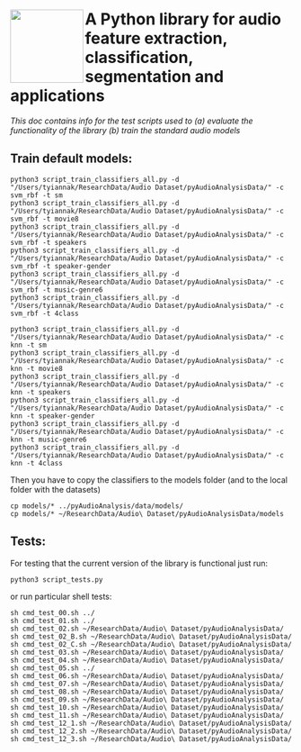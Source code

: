 # <img src="icon.png" align="left" height="130"/> A Python library for audio feature extraction, classification, segmentation and applications

*This doc contains info for the test scripts used to (a) evaluate the functionality of the library (b) train the standard audio models*
 
## Train default models:
```
python3 script_train_classifiers_all.py -d "/Users/tyiannak/ResearchData/Audio Dataset/pyAudioAnalysisData/" -c svm_rbf -t sm
python3 script_train_classifiers_all.py -d "/Users/tyiannak/ResearchData/Audio Dataset/pyAudioAnalysisData/" -c svm_rbf -t movie8
python3 script_train_classifiers_all.py -d "/Users/tyiannak/ResearchData/Audio Dataset/pyAudioAnalysisData/" -c svm_rbf -t speakers
python3 script_train_classifiers_all.py -d "/Users/tyiannak/ResearchData/Audio Dataset/pyAudioAnalysisData/" -c svm_rbf -t speaker-gender
python3 script_train_classifiers_all.py -d "/Users/tyiannak/ResearchData/Audio Dataset/pyAudioAnalysisData/" -c svm_rbf -t music-genre6
python3 script_train_classifiers_all.py -d "/Users/tyiannak/ResearchData/Audio Dataset/pyAudioAnalysisData/" -c svm_rbf -t 4class

python3 script_train_classifiers_all.py -d "/Users/tyiannak/ResearchData/Audio Dataset/pyAudioAnalysisData/" -c knn -t sm
python3 script_train_classifiers_all.py -d "/Users/tyiannak/ResearchData/Audio Dataset/pyAudioAnalysisData/" -c knn -t movie8
python3 script_train_classifiers_all.py -d "/Users/tyiannak/ResearchData/Audio Dataset/pyAudioAnalysisData/" -c knn -t speakers
python3 script_train_classifiers_all.py -d "/Users/tyiannak/ResearchData/Audio Dataset/pyAudioAnalysisData/" -c knn -t speaker-gender
python3 script_train_classifiers_all.py -d "/Users/tyiannak/ResearchData/Audio Dataset/pyAudioAnalysisData/" -c knn -t music-genre6
python3 script_train_classifiers_all.py -d "/Users/tyiannak/ResearchData/Audio Dataset/pyAudioAnalysisData/" -c knn -t 4class
```

Then you have to copy the classifiers to the models folder (and to the local folder with the datasets)
```
cp models/* ../pyAudioAnalysis/data/models/
cp models/* ~/ResearchData/Audio\ Dataset/pyAudioAnalysisData/models
``` 
 
## Tests:
For testing that the current version of the library is functional just run:

```
python3 script_tests.py 
```

or run particular shell tests:
```
sh cmd_test_00.sh ../ 
sh cmd_test_01.sh ../ 
sh cmd_test_02.sh ~/ResearchData/Audio\ Dataset/pyAudioAnalysisData/
sh cmd_test_02_B.sh ~/ResearchData/Audio\ Dataset/pyAudioAnalysisData/
sh cmd_test_02_C.sh ~/ResearchData/Audio\ Dataset/pyAudioAnalysisData/
sh cmd_test_03.sh ~/ResearchData/Audio\ Dataset/pyAudioAnalysisData/
sh cmd_test_04.sh ~/ResearchData/Audio\ Dataset/pyAudioAnalysisData/
sh cmd_test_05.sh ../
sh cmd_test_06.sh ~/ResearchData/Audio\ Dataset/pyAudioAnalysisData/
sh cmd_test_07.sh ~/ResearchData/Audio\ Dataset/pyAudioAnalysisData/
sh cmd_test_08.sh ~/ResearchData/Audio\ Dataset/pyAudioAnalysisData/
sh cmd_test_09.sh ~/ResearchData/Audio\ Dataset/pyAudioAnalysisData/
sh cmd_test_10.sh ~/ResearchData/Audio\ Dataset/pyAudioAnalysisData/
sh cmd_test_11.sh ~/ResearchData/Audio\ Dataset/pyAudioAnalysisData/ 
sh cmd_test_12_1.sh ~/ResearchData/Audio\ Dataset/pyAudioAnalysisData/
sh cmd_test_12_2.sh ~/ResearchData/Audio\ Dataset/pyAudioAnalysisData/
sh cmd_test_12_3.sh ~/ResearchData/Audio\ Dataset/pyAudioAnalysisData/
```

